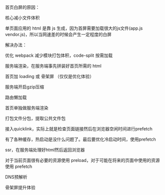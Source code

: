 首页白屏的原因：

核心减小文件体积

单页面应用的 html 是靠 js 生成，因为首屏需要加载很大的js文件(app.js vendor.js)，所以当网速差的时候会产生一定程度的白屏

解决办法：

优化 webpack 减少模块打包体积，code-split 按需加载   

服务端渲染，在服务端事先拼装好首页所需的 html

首页加 loading 或 骨架屏 （仅仅是优化体验）

服务端开启gzip压缩 

路由懒加载

首页单独做服务端渲染

打包文件分包，提取公共文件包

接入quicklink，实际上就是检查页面链接然后在浏览器空闲时间进行prefetch

有了各种缓存，热启动是没什么问题了。最后要优化冷启动时间，使用prefetch

ssr，在服务端处理好html然后返回浏览器


对于当前页面很有必要的资源使用 preload，对于可能在将来的页面中使用的资源使用 prefetch


DNS预解析

骨架屏提升体验

